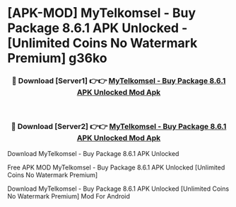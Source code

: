 # [APK-MOD] MyTelkomsel - Buy Package 8.6.1 APK Unlocked - [Unlimited Coins No Watermark Premium] g36ko



<div align="center">
<h3>🔴 Download [Server1] 👉👉 <a href="https://momento.my/?title=MyTelkomsel_-_Buy_Package_8.6.1_APK_Unlocked">MyTelkomsel - Buy Package 8.6.1 APK Unlocked Mod Apk</a></h3><br>

<h3>🔴 Download [Server2] 👉👉 <a href="https://momento.my/?title=MyTelkomsel_-_Buy_Package_8.6.1_APK_Unlocked">MyTelkomsel - Buy Package 8.6.1 APK Unlocked Mod Apk</a></h3>
</div>



Download MyTelkomsel - Buy Package 8.6.1 APK Unlocked 

Free APK MOD MyTelkomsel - Buy Package 8.6.1 APK Unlocked [Unlimited Coins No Watermark Premium]

Download MyTelkomsel - Buy Package 8.6.1 APK Unlocked [Unlimited Coins No Watermark Premium] Mod For Android
